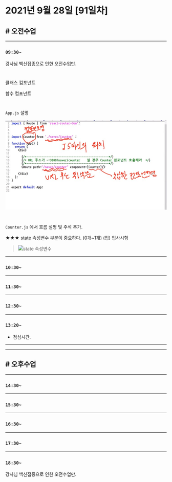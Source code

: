 # 2021년 9월 28일 [91일차]

## # 오전수업
----
### `09:30~`

강사님 백신접종으로 인한 오전수업만.

#

클래스 컴포넌트    

함수 컴포넌트     

#

`App.js` 설명  

![App.js 설명](https://github.com/SungWoo0315/study-repository/blob/main/image-save/20210929%200027_Appjs_%EC%84%A4%EB%AA%85.jpg)    

#

`Counter.js` 에서 흐름 설명 및 주석 추가.    

★★★ state 속성변수 부분이 중요하다. (0개~1개)  (입) 입사시험     
> ![state 속성변수]()

    
















----
### `10:30~`








----
### `11:30~`








----
### `12:30~`








----
### `13:20~`

  - 점심시간.

---
---

## # 오후수업

---
### `14:30~`

---
### `15:30~`

----
### `16:30~`

----
### `17:30~`

----
### `18:30~`

강사님 백신접종으로 인한 오전수업만.